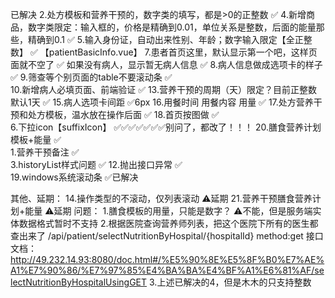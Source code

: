 


已解决
2.处方模板和营养干预的，数字类的填写，都是>0的正整数            ✅
4.新增商品，数字类限定：输入框的，价格是精确到0.01，单位关系是整数，后面的能量那些，精确到0.1     ✅
5.输入身份证，自动出来性别、年龄；数字输入限定【全正整数】        ✅ 【patientBasicInfo.vue】
7.患者首页这里，默认显示第一个吧，这样页面就不空了              ✅
如果没有病人，显示暂无病人信息                                ✅
8.病人信息做成选项卡的样子                                  ✅
9.筛查等个别页面的table不要滚动条                            ✅   
10.新增病人必填页面、前端验证                                ✅
13.营养干预的周期（天）限定？目前正整数 默认1天                  ✅
15.病人选项卡间距                                          ✅6px
16.用餐时间     用餐内容      用量                           ✅
17.处方营养干预和处方模板，温水放在操作后面                     ✅
18.首页按图做                                              ✅                              
6.下拉icon【suffixIcon】                                ✅✅✅✅✅✅✅️别问了，都改了！！！
20.膳食营养计划模板+能量                                      ✅   
1.营养干预备注                                                ✅   
3.historyList样式问题                                       ✅
12.抛出接口异常                                               ✅   
19.windows系统滚动条                                         ✅已解决


   
其他、延期：
14.操作类型的不滚动，仅列表滚动                       ⚠️延期
21.营养干预膳食营养计划+能量                       ⚠️延期
问题：
1.膳食模板的用量，只能是数字？            ⚠️不能，但是服务端实体数据格式暂时不支持
2.根据医院查询营养师列表，把这个医院下所有的医生都查出来了
/api/patient/selectNutritionByHospital/{hospitalId}
method:get
接口文档：
http://49.232.14.93:8080/doc.html#/%E5%90%8E%E5%8F%B0%E7%AE%A1%E7%90%86/%E7%97%85%E4%BA%BA%E4%BF%A1%E6%81%AF/selectNutritionByHospitalUsingGET
3.上述已解决的4，但是木木的只支持整数
